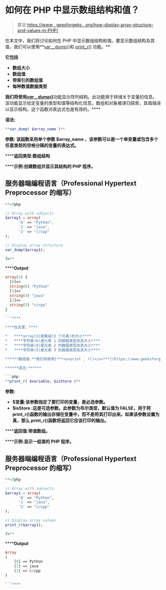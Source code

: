 # 如何在 PHP 中显示数组结构和值？

> 原文:[https://www . geesforgeks . org/how-display-array-structure-and-values-in-PHP/](https://www.geeksforgeeks.org/how-to-display-array-structure-and-values-in-php/)

在本文中，我们将讨论如何在 PHP 中显示数组结构和值。要显示数组结构及其值，我们可以使用**[<u>var _ dump()</u>](https://www.geeksforgeeks.org/php-var_dump-function/)和 [<u>print_r()</u>](https://www.geeksforgeeks.org/php-print_r-function/#:~:text=The%20print_r()%20function%20is,information%20stored%20in%20a%20variable.&text=Parameters%3A%20This%20function%20accepts%20two,and%20is%20a%20mandatory%20parameter.) 功能。**

**它包括**

*   **数组大小**
*   **数组值**
*   **带索引的数组值**
*   **每种数值数据类型**

**我们将使用**[***<u>var _ dump()</u>***](https://www.geeksforgeeks.org/php-var_dump-function/)功能显示阵列结构。此功能用于转储关于变量的信息。该功能显示给定变量的类型和值等结构化信息。数组和对象被递归探索，其值缩进以显示结构。这个函数对表达式也是有效的。****

******语法:******

```php
**var_dump( $array_name )**
```

******参数:** 该函数采用单个参数 $array_name ，该参数可以是一个单变量或包含多个任意类型的空格分隔的变量的表达式。****

******返回类型:**数组结构****

******示例:**创建数组并显示其结构的 PHP 程序。****

## ****服务器端编程语言（Professional Hypertext Preprocessor 的缩写）****

```php
**<?php

// Array with subjects
$array1 = array(
      '0' => "Python", 
      '1' => "java", 
      '2' => "c/cpp"
);

// Display array structure
var_dump($array1);

?>**
```

******Output**

```php
array(3) {
  [0]=>
  string(6) "Python"
  [1]=>
  string(4) "java"
  [2]=>
  string(5) "c/cpp"
}

```**** 

****在这里，****

*   ****array(3)是数组(3 个元素)的大小****
*   ****字符串(6)是元素 1 的数据类型及其大小****
*   ****字符串(4)是元素 2 的数据类型及其大小****
*   ****字符串(5)是元素 3 的数据类型及其大小****

******数组值:**我们将使用[***<u>print _ r()</u>***](https://www.geeksforgeeks.org/php-print_r-function/#:~:text=The%20print_r()%20function%20is,information%20stored%20in%20a%20variable.&text=Parameters%3A%20This%20function%20accepts%20two,and%20is%20a%20mandatory%20parameter.)功能显示数组值。此功能用于打印或显示变量中存储的信息。****

******语法:******

```php
**print_r( $variable, $isStore )**
```

******参数:******

*   ******$变量**:该参数指定了要打印的变量，是必选参数。****
*   ******$isStore** :这是可选参数。此参数为布尔类型，默认值为 FALSE，用于将 print_r()函数的输出存储在变量中，而不是将其打印出来。如果该参数设置为真，那么 print_r()函数将返回它应该打印的输出。****

******返回值:**带值数组。****

******示例:**显示一组值的 PHP 程序。****

## ****服务器端编程语言（Professional Hypertext Preprocessor 的缩写）****

```php
**<?php

// Array with subjects
$array1 = array(
      '0' => "Python", 
      '1' => "java", 
      '2' => "c/cpp"
);

// Display array values
print_r($array1);

?>**
```

******Output**

```php
Array
(
    [0] => Python
    [1] => java
    [2] => c/cpp
)

```****